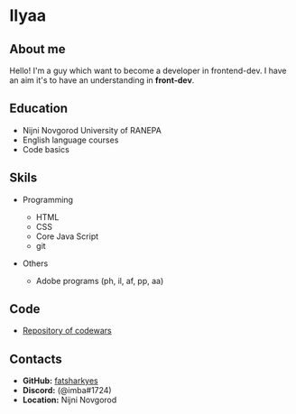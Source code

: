 # Ilyaa

## About me

Hello! I'm a guy which want to become a developer in frontend-dev. I have an aim it's to have an understanding in **front-dev**.

## Education

* Nijni Novgorod University of RANEPA
* English language courses
* Code basics

## Skils

* Programming
  + HTML
  + CSS
  + Core Java Script
  + git
 
* Others
  + Adobe programs (ph, il, af, pp, aa)

## Code

* [Repository of codewars](https://github.com/fatsharkyes/codewars)

## Contacts

* **GitHub:** [fatsharkyes](https://github.com/fatsharkyes)
* **Discord:** (@imba#1724)
* **Location:** Nijni Novgorod
